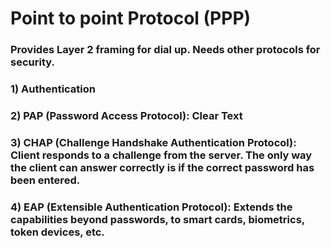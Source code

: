 # Point to point Protocol (PPP)

### Provides Layer 2 framing for dial up. Needs other protocols for security.

### 1) Authentication 

### 2) PAP (Password Access Protocol): Clear Text

### 3) CHAP (Challenge Handshake Authentication Protocol): Client responds to a challenge from the server. The only way the client can answer correctly is if the correct password has been entered.

### 4) EAP (Extensible Authentication Protocol): Extends the capabilities beyond passwords, to smart cards, biometrics, token devices, etc.
